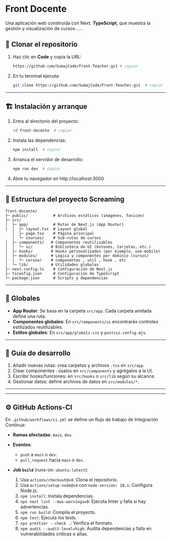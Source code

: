 # Front Docente

Una aplicación web construida con Next. **TypeScript**, que muestra la gestión y visualización de cursos......

## 🔧 Clonar el repositorio

1. Haz clic en **Code** y copia la URL:

   ```bash
   https://github.com/SumajCode/Front-Teacher.git # copiar
   ```

2. En tu terminal ejecuta:
   ```bash
   git clone https://github.com/SumajCode/Front-Teacher.git  # copiar
   ```

---

## 🏗️ Instalación y arranque

1. Entra al directorio del proyecto:
   ```bash
   cd front-docente  # copiar
   ```
2. Instala las dependencias:
   ```bash
   npm install  # copiar
   ```
3. Arranca el servidor de desarrollo:
   ```bash
   npm run dev  # copiar
   ```
4. Abre tu navegador en http://localhost:3000

---

## 📂 Estructura del proyecto Screaming

```
front-docente/
├─ public/           # Archivos estáticos (imagenes, favicon)
├─ src/
│  ├─ app/           # Rutas de Next.js (App Router)
│  │  ├─ layout.tsx  # Layout global
   │  ├─ page.tsx    # Página principal
   │  └─ courses/    # Sub-rutas de cursos
│  ├─ components/   # Componentes reutilizables
│  │  └─ ui/        # Biblioteca de UI (botones, tarjetas, etc.)
│  ├─ hooks/        # Hooks personalizados (por ejemplo, use-mobile)
│  ├─ modules/      # Lógica y componentes por dominio (cursos)
|  |  └─ coruse/    # componentes , util , hook , etc
│  └─ lib/          # Utilidades globales
├─ next.config.ts    # Configuración de Next.js
├─ tsconfig.json     # Configuración de TypeScript
└─ package.json      # Scripts y dependencias
```

---

## 🚀 Globales

- **App Router**: Se basa en la carpeta `src/app`. Cada carpeta anidada define una ruta.
- **Componentes globales**: En `src/components/ui` encontrarás controles estilizados reutilizables.
- **Estilos globales**: En `src/app/globals.css` y `postcss.config.mjs`.

---

## 📖 Guía de desarrollo

1. Añadir nuevas rutas: crea carpetas y archivos `.tsx` en `src/app`.
2. Crear componentes : úsalos en `src/components` y agrégalos a la UI.
3. Escribir hooks/funciones: en `src/hooks` o `src/lib` según su alcance.
4. Gestionar datos: define archivos de datos en `src/modules/*`.

---

---

## ⚙️ GitHub Actions-CI

En `.github/workflows/ci.yml` se define un flujo de trabajo de Integración Continua:

- **Ramas afectadas**: `main`, `dev`.
- **Eventos**:

  - `push` a `main` o `dev`.
  - `pull_request` hacia `main` o `dev`.

- **Job `build`** (runs-on: `ubuntu-latest`):
  1. Usa `actions/checkout@v4`: Clona el repositorio.
  2. Usa `actions/setup-node@v4` con `node-version: 20.x`: Configura Node.js.
  3. `npm install`: Instala dependencias.
  4. `npx next lint --max-warnings=0`: Ejecuta linter y falla si hay advertencias.
  5. `npm run build`: Compila el proyecto.
  6. `npm test`: Ejecuta los tests.
  7. `npx prettier --check .`: Verifica el formato.
  8. `npm audit --audit-level=high`: Audita dependencias y falla en vulnerabilidades críticas o altas.
